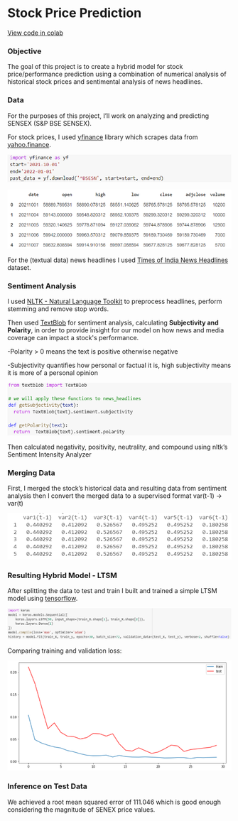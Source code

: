 # Stock Price Prediction

[View code in colab](https://colab.research.google.com/drive/1IsNvAF3Mpkce_qUnzS2wQ357lufIANdk?usp=sharing)

### Objective

The goal of this project is to create a hybrid model for stock price/performance prediction using a combination of numerical analysis of historical stock prices and sentimental analysis of news headlines.

### Data

For the purposes of this project, I’ll work on analyzing and predicting SENSEX (S&P BSE SENSEX).

For stock prices, I used [yfinance](https://pypi.org/project/yfinance/) library which scrapes data from [yahoo.finance](https://finance.yahoo.com/).

 

![yfinance snippet](https://github.com/azizamari/azizamari.github.io/blob/master/assets/projects/case_study/stock/yfinance.PNG?raw=true)

![Historical Stock Data](https://github.com/azizamari/azizamari.github.io/blob/master/assets/projects/case_study/stock/histdata.png?raw=true)

For the (textual data) news headlines I used [Times of India News Headlines](https://dataverse.harvard.edu/dataset.xhtml?persistentId=doi:10.7910/DVN/DPQMQH) dataset.

### Sentiment Analysis

I used [NLTK - Natural Language Toolkit](https://www.nltk.org/) to preprocess headlines, perform stemming and remove stop words.

Then used [TextBlob](https://textblob.readthedocs.io/) for sentiment analysis, calculating **Subjectivity and Polarity**, in order to provide insight for our model on how news and media coverage can impact a stock's performance.

-Polarity > 0 means the text is positive otherwise negative

-Subjectivity quantifies how personal or factual it is, high subjectivity means it is more of a personal opinion

![Text blob snippet](https://github.com/azizamari/azizamari.github.io/blob/master/assets/projects/case_study/stock/textblob.png?raw=true)

Then calculated negativity, positivity, neutrality, and compound using nltk’s Sentiment Intensity Analyzer

### Merging Data

First, I merged the stock’s historical data and resulting data from sentiment analysis then I convert the merged data to a supervised format var(t-1) → var(t)

![var(t) data](https://github.com/azizamari/azizamari.github.io/blob/master/assets/projects/case_study/stock/vart.png?raw=true)

### Resulting Hybrid Model - LTSM

After splitting the data to test and train I built and trained a simple LTSM model using [tensorflow](https://www.tensorflow.org/).

![Tensorflow model code snippet](https://github.com/azizamari/azizamari.github.io/blob/master/assets/projects/case_study/stock/model.png?raw=true)

Comparing training and validation loss:

![Loss visualization](https://github.com/azizamari/azizamari.github.io/blob/master/assets/projects/case_study/stock/lossgraph.png?raw=true)

### Inference on Test Data

We achieved a root mean squared error of 111.046 which is good enough considering the magnitude of SENEX price values.
